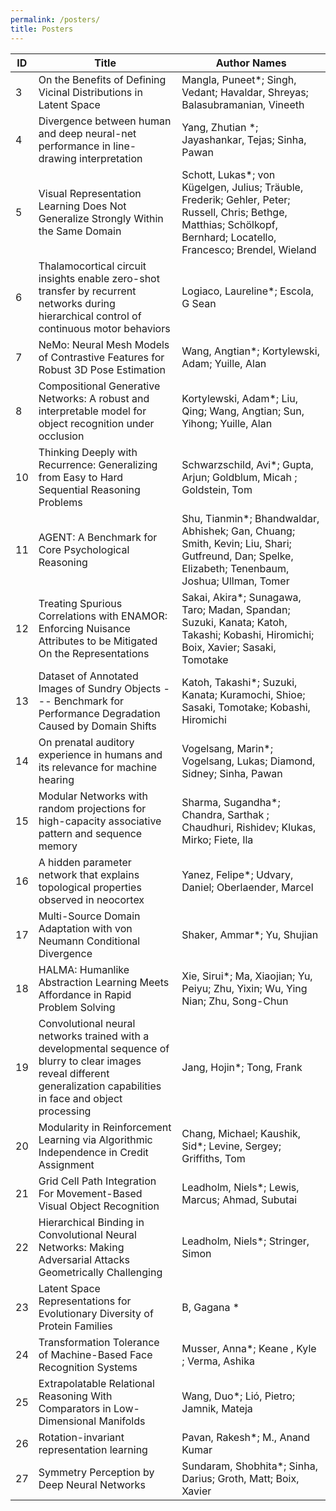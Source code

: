 ```yaml
---
permalink: /posters/
title: Posters
---
```


| ID | Title                                                                                                                                                              | Author Names                                                                                                                                                          |
|----------|--------------------------------------------------------------------------------------------------------------------------------------------------------------------------|-----------------------------------------------------------------------------------------------------------------------------------------------------------------------|
| 3        | On the Benefits of Defining Vicinal Distributions in Latent Space                                                                                                        | Mangla, Puneet*; Singh, Vedant; Havaldar, Shreyas; Balasubramanian, Vineeth                                                                                           |
| 4        | Divergence between human and deep neural-net performance in line-drawing interpretation                                                                                  | Yang, Zhutian *; Jayashankar, Tejas; Sinha, Pawan                                                                                                                     |
| 5        | Visual Representation Learning Does Not Generalize Strongly Within the Same Domain                                                                                       | Schott, Lukas*; von Kügelgen, Julius; Träuble, Frederik; Gehler, Peter; Russell, Chris; Bethge, Matthias; Schölkopf, Bernhard; Locatello, Francesco; Brendel, Wieland |
| 6        | Thalamocortical circuit insights enable zero-shot transfer by recurrent networks during hierarchical control of continuous motor behaviors                               | Logiaco, Laureline*; Escola, G Sean                                                                                                                                   |
| 7        | NeMo: Neural Mesh Models of Contrastive Features for Robust 3D Pose Estimation                                                                                           | Wang, Angtian*; Kortylewski, Adam; Yuille, Alan                                                                                                                       |
| 8        | Compositional Generative Networks: A robust and interpretable model for object recognition under occlusion                                                               | Kortylewski, Adam*; Liu, Qing; Wang, Angtian; Sun, Yihong; Yuille, Alan                                                                                               |
| 10       | Thinking Deeply with Recurrence: Generalizing from Easy to Hard Sequential Reasoning Problems                                                                            | Schwarzschild, Avi*; Gupta, Arjun; Goldblum, Micah ; Goldstein, Tom                                                                                                   |
| 11       | AGENT: A Benchmark for Core Psychological Reasoning                                                                                                                      | Shu, Tianmin*; Bhandwaldar, Abhishek; Gan, Chuang; Smith, Kevin; Liu, Shari; Gutfreund, Dan; Spelke, Elizabeth; Tenenbaum, Joshua; Ullman, Tomer                      |
| 12       | Treating Spurious Correlations with ENAMOR: Enforcing Nuisance Attributes to be Mitigated On the Representations                                                         | Sakai, Akira*; Sunagawa, Taro; Madan, Spandan; Suzuki, Kanata; Katoh, Takashi; Kobashi, Hiromichi; Boix, Xavier; Sasaki, Tomotake                                     |
| 13       | Dataset of Annotated Images of Sundry Objects --- Benchmark for Performance Degradation Caused by Domain Shifts                                                          | Katoh, Takashi*; Suzuki, Kanata; Kuramochi, Shioe; Sasaki, Tomotake; Kobashi, Hiromichi                                                                               |
| 14       | On prenatal auditory experience in humans and its relevance for machine hearing                                                                                          | Vogelsang, Marin*; Vogelsang, Lukas; Diamond, Sidney; Sinha, Pawan                                                                                                    |
| 15       | Modular Networks with random projections for high-capacity associative pattern and sequence memory                                                                       | Sharma, Sugandha*; Chandra, Sarthak ; Chaudhuri, Rishidev; Klukas, Mirko; Fiete, Ila                                                                                  |
| 16       | A hidden parameter network that explains topological properties observed in neocortex                                                                                    | Yanez, Felipe*; Udvary, Daniel; Oberlaender, Marcel                                                                                                                   |
| 17       | Multi-Source Domain Adaptation with von Neumann Conditional Divergence                                                                                                   | Shaker, Ammar*; Yu, Shujian                                                                                                                                           |
| 18       | HALMA: Humanlike Abstraction Learning Meets Affordance in Rapid Problem Solving                                                                                          | Xie, Sirui*; Ma, Xiaojian; Yu, Peiyu; Zhu, Yixin; Wu, Ying Nian; Zhu, Song-Chun                                                                                       |
| 19       | Convolutional neural networks trained with a developmental sequence of blurry to clear images reveal different generalization capabilities in face and object processing | Jang, Hojin*; Tong, Frank                                                                                                                                             |
| 20       | Modularity in Reinforcement Learning via Algorithmic Independence in Credit Assignment                                                                                   | Chang, Michael; Kaushik, Sid*; Levine, Sergey; Griffiths, Tom                                                                                                         |
| 21       | Grid Cell Path Integration For Movement-Based Visual Object Recognition                                                                                                  | Leadholm, Niels*; Lewis, Marcus; Ahmad, Subutai                                                                                                                       |
| 22       | Hierarchical Binding in Convolutional Neural Networks: Making Adversarial Attacks Geometrically Challenging                                                              | Leadholm, Niels*; Stringer, Simon                                                                                                                                     |
| 23       | Latent Space Representations for Evolutionary Diversity of Protein Families                                                                                              | B, Gagana *                                                                                                                                                           |
| 24       | Transformation Tolerance of Machine-Based Face Recognition Systems                                                                                                       | Musser, Anna*; Keane , Kyle ; Verma, Ashika                                                                                                                           |
| 25       | Extrapolatable Relational Reasoning With Comparators in Low-Dimensional Manifolds                                                                                        | Wang, Duo*; Lió, Pietro; Jamnik, Mateja                                                                                                                               |
| 26       | Rotation-invariant representation learning                                                                                                                               | Pavan, Rakesh*; M., Anand Kumar                                                                                                                                       |
| 27       | Symmetry Perception by Deep Neural Networks                                                                                                                              | Sundaram, Shobhita*; Sinha, Darius; Groth, Matt; Boix, Xavier                                                                                                         |

